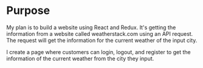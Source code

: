 # Purpose
My plan is to build a website using React and Redux. It's getting the information from a website called weatherstack.com using an API request. The request will get the information for the current weather of the input city.

I create a page where customers can login, logout, and register to get the information of the current weather from the city they input.